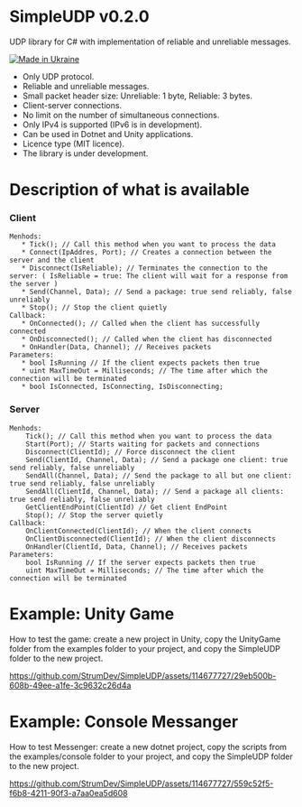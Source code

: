 # SimpleUDP v0.2.0

UDP library for C# with implementation of reliable and unreliable messages.

[![Made in Ukraine](https://img.shields.io/badge/made_in-ukraine-ffd700.svg?labelColor=0057b7)](https://stand-with-ukraine.pp.ua)

* Only UDP protocol.
* Reliable and unreliable messages.
* Small packet header size: Unreliable: 1 byte, Reliable: 3 bytes.
* Client-server connections.
* No limit on the number of simultaneous connections.
* Only IPv4 is supported (IPv6 is in development).
* Can be used in Dotnet and Unity applications.
* Licence type (MIT licence).
* The library is under development.

# Description of what is available

### Client

    Menhods:
       * Tick(); // Call this method when you want to process the data
       * Connect(IpAddres, Port); // Creates a connection between the server and the client
       * Disconnect(IsReliable); // Terminates the connection to the server: ( IsReliable = true: The client will wait for a response from the server )
       * Send(Channel, Data); // Send a package: true send reliably, false unreliably
       * Stop(); // Stop the client quietly
    Callback:
       * OnConnected(); // Called when the client has successfully connected
       * OnDisconnected(); // Called when the client has disconnected
       * OnHandler(Data, Channel); // Receives packets
    Parameters:
       * bool IsRunning // If the client expects packets then true
       * uint MaxTimeOut = Milliseconds; // The time after which the connection will be terminated
       * bool IsConnected, IsConnecting, IsDisconnecting;
        
### Server 

    Menhods:
        Tick(); // Call this method when you want to process the data
        Start(Port); // Starts waiting for packets and connections
        Disconnect(ClientId); // Force disconnect the client
        Send(ClientId, Channel, Data); // Send a package one client: true send reliably, false unreliably
        SendAll(Channel, Data); // Send the package to all but one client: true send reliably, false unreliably
        SendAll(ClientId, Channel, Data); // Send a package all clients: true send reliably, false unreliably
        GetClientEndPoint(ClientId) // Get client EndPoint
        Stop(); // Stop the server quietly
    Callback:
        OnClientConnected(ClientId); // When the client connects
        OnClientDisconnected(ClientId); // When the client disconnects
        OnHandler(ClientId, Data, Channel); // Receives packets
    Parameters:
        bool IsRunning // If the server expects packets then true
        uint MaxTimeOut = Milliseconds; // The time after which the connection will be terminated

# Example: Unity Game

How to test the game: create a new project in Unity, copy the UnityGame folder from the examples folder to your project, and copy the SimpleUDP folder to the new project.

https://github.com/StrumDev/SimpleUDP/assets/114677727/29eb500b-608b-49ee-a1fe-3c9632c26d4a

# Example: Console Messanger

How to test Messenger: create a new dotnet project, copy the scripts from the examples/console folder to your project, and copy the SimpleUDP folder to the new project.

https://github.com/StrumDev/SimpleUDP/assets/114677727/559c52f5-f6b8-4211-90f3-a7aa0ea5d608
